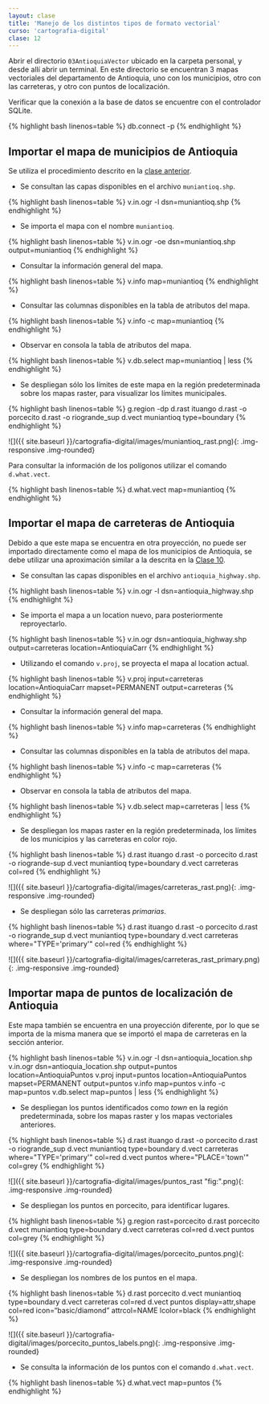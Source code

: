 ```yaml
---
layout: clase
title: 'Manejo de los distintos tipos de formato vectorial'
curso: 'cartografia-digital'
clase: 12
---
```


Abrir el directorio `03AntioquiaVector` ubicado en la carpeta personal, y desde allí abrir un terminal. En este directorio se encuentran 3 mapas vectoriales del departamento de Antioquia, uno con los municipios, otro con las carreteras, y otro con puntos de localización.

Verificar que la conexión a la base de datos se encuentre con el controlador SQLite.

{% highlight bash linenos=table %}
db.connect -p
{% endhighlight %}

Importar el mapa de municipios de Antioquia
-------------------------------------------

Se utiliza el procedimiento descrito en la [clase anterior](./clase-11.html).

- Se consultan las capas disponibles en el archivo `muniantioq.shp`.

{% highlight bash linenos=table %}
v.in.ogr -l dsn=muniantioq.shp
{% endhighlight %}

- Se importa el mapa con el nombre `muniantioq`.

{% highlight bash linenos=table %}
v.in.ogr -oe dsn=muniantioq.shp output=muniantioq
{% endhighlight %}

- Consultar la información general del mapa.

{% highlight bash linenos=table %}
v.info map=muniantioq
{% endhighlight %}

- Consultar las columnas disponibles en la tabla de atributos del mapa.

{% highlight bash linenos=table %}
v.info -c map=muniantioq
{% endhighlight %}

- Observar en consola la tabla de atributos del mapa.

{% highlight bash linenos=table %}
v.db.select map=muniantioq | less
{% endhighlight %}

- Se despliegan sólo los límites de este mapa en la región predeterminada sobre los mapas raster, para visualizar los límites municipales.

{% highlight bash linenos=table %}
g.region -dp
d.rast ituango
d.rast -o porcecito
d.rast -o riogrande_sup
d.vect muniantioq type=boundary
{% endhighlight %}

![]({{ site.baseurl }}/cartografia-digital/images/muniantioq_rast.png){: .img-responsive .img-rounded}

Para consultar la información de los polígonos utilizar el comando `d.what.vect`.

{% highlight bash linenos=table %}
d.what.vect map=muniantioq
{% endhighlight %}

Importar el mapa de carreteras de Antioquia
-------------------------------------------

Debido a que este mapa se encuentra en otra proyección, no puede ser importado directamente como el mapa de los municipios de Antioquia, se debe utilizar una aproximación similar a la descrita en la [Clase 10](./clase-10.html).

- Se consultan las capas disponibles en el archivo `antioquia_highway.shp`.

{% highlight bash linenos=table %}
v.in.ogr -l dsn=antioquia_highway.shp
{% endhighlight %}

- Se importa el mapa a un location nuevo, para posteriormente reproyectarlo.

{% highlight bash linenos=table %}
v.in.ogr dsn=antioquia_highway.shp output=carreteras location=AntioquiaCarr
{% endhighlight %}

- Utilizando el comando `v.proj`, se proyecta el mapa al location actual.

{% highlight bash linenos=table %}
v.proj input=carreteras location=AntioquiaCarr mapset=PERMANENT output=carreteras
{% endhighlight %}

- Consultar la información general del mapa.

{% highlight bash linenos=table %}
v.info map=carreteras
{% endhighlight %}

- Consultar las columnas disponibles en la tabla de atributos del mapa.

{% highlight bash linenos=table %}
v.info -c map=carreteras
{% endhighlight %}

- Observar en consola la tabla de atributos del mapa.

{% highlight bash linenos=table %}
v.db.select map=carreteras | less
{% endhighlight %}

- Se despliegan los mapas raster en la región predeterminada, los límites de los municipios y las carreteras en color rojo.

{% highlight bash linenos=table %}
d.rast ituango
d.rast -o porcecito
d.rast -o riogrande-sup
d.vect muniantioq type=boundary
d.vect carreteras col=red
{% endhighlight %}

![]({{ site.baseurl }}/cartografia-digital/images/carreteras_rast.png){: .img-responsive .img-rounded}

- Se despliegan sólo las carreteras *primarias*.

{% highlight bash linenos=table %}
d.rast ituango
d.rast -o porcecito
d.rast -o riogrande_sup
d.vect muniantioq type=boundary
d.vect carreteras where="TYPE='primary'" col=red
{% endhighlight %}

![]({{ site.baseurl }}/cartografia-digital/images/carreteras_rast_primary.png){: .img-responsive .img-rounded}

Importar mapa de puntos de localización de Antioquia
----------------------------------------------------

Este mapa también se encuentra en una proyección diferente, por lo que se importa de la misma manera que se importó el mapa de carreteras en la sección anterior.

{% highlight bash linenos=table %}
v.in.ogr -l dsn=antioquia_location.shp
v.in.ogr dsn=antioquia_location.shp output=puntos location=AntioquiaPuntos
v.proj input=puntos location=AntioquiaPuntos mapset=PERMANENT output=puntos
v.info map=puntos
v.info -c map=puntos
v.db.select map=puntos | less
{% endhighlight %}

- Se despliegan los puntos identificados como *town* en la región predeterminada, sobre los mapas raster y los mapas vectoriales anteriores.

{% highlight bash linenos=table %}
d.rast ituango
d.rast -o porcecito
d.rast -o riogrande_sup
d.vect muniantioq type=boundary
d.vect carreteras where="TYPE='primary'" col=red
d.vect puntos where="PLACE='town'" col=grey
{% endhighlight %}

![]({{ site.baseurl }}/cartografia-digital/images/puntos_rast "fig:".png){: .img-responsive .img-rounded}

- Se despliegan los puntos en porcecito, para identificar lugares.

{% highlight bash linenos=table %}
g.region rast=porcecito 
d.rast porcecito 
d.vect muniantioq
type=boundary 
d.vect carreteras col=red 
d.vect puntos col=grey
{% endhighlight %}

![]({{ site.baseurl }}/cartografia-digital/images/porcecito_puntos.png){: .img-responsive .img-rounded}

- Se despliegan los nombres de los puntos en el mapa.

{% highlight bash linenos=table %}
d.rast porcecito 
d.vect muniantioq type=boundary 
d.vect
carreteras col=red 
d.vect puntos display=attr,shape col=red
icon=“basic/diamond” attrcol=NAME lcolor=black
{% endhighlight %}

![]({{ site.baseurl }}/cartografia-digital/images/porcecito_puntos_labels.png){: .img-responsive .img-rounded}

- Se consulta la información de los puntos con el comando `d.what.vect`.

{% highlight bash linenos=table %}
d.what.vect map=puntos
{% endhighlight %}
